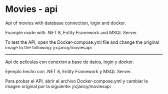 # Movies - api

Api of movies with database connection, login and docker.

Example made with .NET 8, Entity Framework and MSQL Server.

To test the API, open the Docker-compose.yml file and change the original image to the following: jrcjancy/moviesapi
 

--------------------------------------------------------------------------------------------


Api de peliculas con conexion a base de datos, login y docker.

Ejemplo hecho con .NET 8, Entity Framework y MSQL Server.

Para probar el API, abrir el archivo Docker-compose.yml y cambiar la  imagen original por la siguiente: jrcjancy/moviesapi

